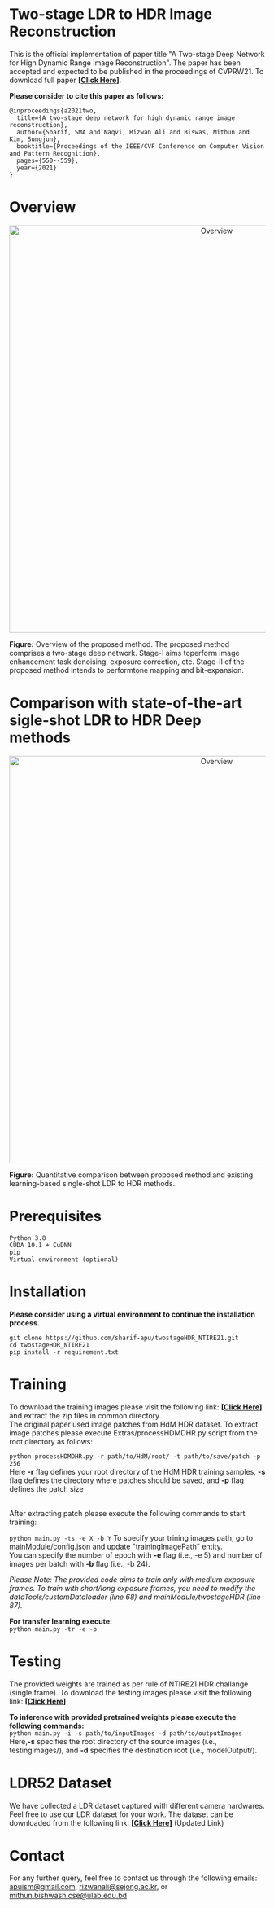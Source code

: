 # Two-stage LDR to HDR Image Reconstruction
This is the official implementation of paper title "A Two-stage Deep Network for High Dynamic Range Image Reconstruction". The paper has been accepted and expected to be published in the proceedings of CVPRW21. To download full paper **[[Click Here](https://arxiv.org/abs/2104.09386)]**.


**Please consider to cite this paper as follows:**
```
@inproceedings{a2021two,
  title={A two-stage deep network for high dynamic range image reconstruction},
  author={Sharif, SMA and Naqvi, Rizwan Ali and Biswas, Mithun and Kim, Sungjun},
  booktitle={Proceedings of the IEEE/CVF Conference on Computer Vision and Pattern Recognition},
  pages={550--559},
  year={2021}
}
```

# Overview
<p align="center">
<img width=800 align="center" src = "https://github.com/sharif-apu/twostageHDR_NTIRE21/blob/master/images/overviewUp.png" alt="Overview"> </br>
</p>

**Figure:** Overview of the proposed method.  The proposed method comprises a two-stage deep network.  Stage-I aims toperform image enhancement task denoising, exposure correction, etc.  Stage-II of the proposed method intends to performtone mapping and bit-expansion.


# Comparison with state-of-the-art sigle-shot LDR to HDR Deep methods </br>

<p align="center">
<img width=800 align="center" src = "https://github.com/sharif-apu/twostageHDR_NTIRE21/blob/master/images/comp.png" alt="Overview"> </br>
</p>

**Figure:** Quantitative comparison between proposed method and existing learning-based single-shot LDR to HDR methods..

# Prerequisites
```
Python 3.8
CUDA 10.1 + CuDNN
pip
Virtual environment (optional)
```

# Installation
**Please consider using a virtual environment to continue the installation process.**
```
git clone https://github.com/sharif-apu/twostageHDR_NTIRE21.git
cd twostageHDR_NTIRE21
pip install -r requirement.txt
```
# Training
To download the training images please visit the following link: **[[Click Here](https://competitions.codalab.org/competitions/28161#participate)]** and extract the zip files in common directory.</br> 
The original paper used image patches from HdM HDR dataset. To extract image patches please execute Extras/processHDMDHR.py script from the root directory as follows:

```python processHDMDHR.py -r path/to/HdM/root/ -t path/to/save/patch -p 256```
</br> Here **-r** flag defines your root directory of the HdM HDR training samples, **-s** flag defines the directory where patches should be saved, and **-p** flag defines the patch size</br>

</br> After extracting patch please execute the following commands to start training:

```python main.py -ts -e X -b Y```
To specify your trining images path, go to mainModule/config.json and update "trainingImagePath" entity. </br>You can specify the number of epoch with **-e** flag (i.e., -e 5) and number of images per batch with **-b** flag (i.e., -b 24).</br>

*Please Note: The provided code aims to train only with medium exposure frames. To train with short/long exposure frames, you need to modify the dataTools/customDataloader (line 68) and mainModule/twostageHDR (line 87).*

**For transfer learning execute:**</br>
```python main.py -tr -e -b ```

# Testing
The provided weights are trained as per rule of NTIRE21 HDR challange (single frame). To download the testing images please visit the following link: **[[Click Here](https://competitions.codalab.org/competitions/28161#participate)]**

**To inference with provided pretrained weights please execute the following commands:**</br>
```python main.py -i -s path/to/inputImages -d path/to/outputImages ``` </br>
Here,**-s** specifies the root directory of the source images
 (i.e., testingImages/), and **-d** specifies the destination root (i.e., modelOutput/).

# LDR52 Dataset
We have collected a LDR dataset captured with different camera hardwares. Feel free to use our LDR dataset for your work. The dataset can be downloaded from the following link: **[[Click Here](https://drive.google.com/drive/folders/1hODY4F4Vs4POuvogV37mw7AVRgq7xDz8?usp=sharing)]** (Updated Link)
# Contact
For any further query, feel free to contact us through the following emails: apuism@gmail.com, rizwanali@sejong.ac.kr, or mithun.bishwash.cse@ulab.edu.bd

